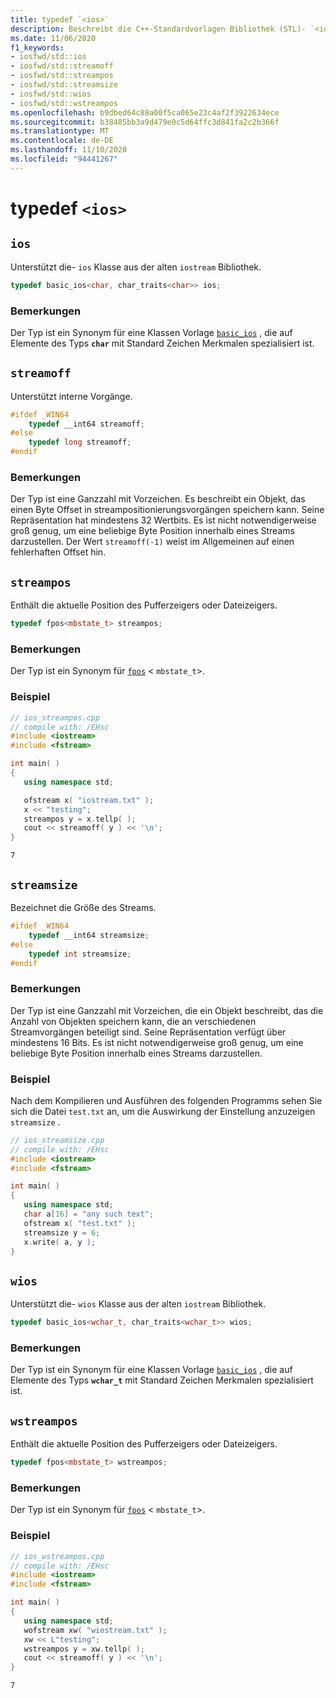 ```yaml
---
title: typedef `<ios>`
description: Beschreibt die C++-Standardvorlagen Bibliothek (STL)- `<ios>` Typedefs, die die- `ios` Klasse aus der alten Bibliothek unterstützen `iostream` .
ms.date: 11/06/2020
f1_keywords:
- iosfwd/std::ios
- iosfwd/std::streamoff
- iosfwd/std::streampos
- iosfwd/std::streamsize
- iosfwd/std::wios
- iosfwd/std::wstreampos
ms.openlocfilehash: b9dbed64c88a00f5ca065e23c4af2f3922634ece
ms.sourcegitcommit: b38485bb3a9d479e0c5d64ffc3d841fa2c2b366f
ms.translationtype: MT
ms.contentlocale: de-DE
ms.lasthandoff: 11/10/2020
ms.locfileid: "94441267"
---
```

# <a name="ios-typedefs"></a>typedef `<ios>`

## `ios`

Unterstützt die- `ios` Klasse aus der alten `iostream` Bibliothek.

```cpp
typedef basic_ios<char, char_traits<char>> ios;
```

### <a name="remarks"></a>Bemerkungen

Der Typ ist ein Synonym für eine Klassen Vorlage [`basic_ios`](../standard-library/basic-ios-class.md) , die auf Elemente des Typs **`char`** mit Standard Zeichen Merkmalen spezialisiert ist.

## `streamoff`

Unterstützt interne Vorgänge.

```cpp
#ifdef _WIN64
    typedef __int64 streamoff;
#else
    typedef long streamoff;
#endif
```

### <a name="remarks"></a>Bemerkungen

Der Typ ist eine Ganzzahl mit Vorzeichen. Es beschreibt ein Objekt, das einen Byte Offset in streampositionierungsvorgängen speichern kann. Seine Repräsentation hat mindestens 32 Wertbits. Es ist nicht notwendigerweise groß genug, um eine beliebige Byte Position innerhalb eines Streams darzustellen. Der Wert `streamoff(-1)` weist im Allgemeinen auf einen fehlerhaften Offset hin.

## `streampos`

Enthält die aktuelle Position des Pufferzeigers oder Dateizeigers.

```cpp
typedef fpos<mbstate_t> streampos;
```

### <a name="remarks"></a>Bemerkungen

Der Typ ist ein Synonym für [`fpos`](../standard-library/fpos-class.md) <  `mbstate_t`>.

### <a name="example"></a>Beispiel

```cpp
// ios_streampos.cpp
// compile with: /EHsc
#include <iostream>
#include <fstream>

int main( )
{
   using namespace std;

   ofstream x( "iostream.txt" );
   x << "testing";
   streampos y = x.tellp( );
   cout << streamoff( y ) << '\n';
}
```

```Output
7
```

## `streamsize`

Bezeichnet die Größe des Streams.

```cpp
#ifdef _WIN64
    typedef __int64 streamsize;
#else
    typedef int streamsize;
#endif
```

### <a name="remarks"></a>Bemerkungen

Der Typ ist eine Ganzzahl mit Vorzeichen, die ein Objekt beschreibt, das die Anzahl von Objekten speichern kann, die an verschiedenen Streamvorgängen beteiligt sind. Seine Repräsentation verfügt über mindestens 16 Bits. Es ist nicht notwendigerweise groß genug, um eine beliebige Byte Position innerhalb eines Streams darzustellen.

### <a name="example"></a>Beispiel

Nach dem Kompilieren und Ausführen des folgenden Programms sehen Sie sich die Datei `test.txt` an, um die Auswirkung der Einstellung anzuzeigen `streamsize` .

```cpp
// ios_streamsize.cpp
// compile with: /EHsc
#include <iostream>
#include <fstream>

int main( )
{
   using namespace std;
   char a[16] = "any such text";
   ofstream x( "test.txt" );
   streamsize y = 6;
   x.write( a, y );
}
```

## `wios`

Unterstützt die- `wios` Klasse aus der alten `iostream` Bibliothek.

```cpp
typedef basic_ios<wchar_t, char_traits<wchar_t>> wios;
```

### <a name="remarks"></a>Bemerkungen

Der Typ ist ein Synonym für eine Klassen Vorlage [`basic_ios`](../standard-library/basic-ios-class.md) , die auf Elemente des Typs **`wchar_t`** mit Standard Zeichen Merkmalen spezialisiert ist.

## `wstreampos`

Enthält die aktuelle Position des Pufferzeigers oder Dateizeigers.

```cpp
typedef fpos<mbstate_t> wstreampos;
```

### <a name="remarks"></a>Bemerkungen

Der Typ ist ein Synonym für [`fpos`](../standard-library/fpos-class.md) <  `mbstate_t`>.

### <a name="example"></a>Beispiel

```cpp
// ios_wstreampos.cpp
// compile with: /EHsc
#include <iostream>
#include <fstream>

int main( )
{
   using namespace std;
   wofstream xw( "wiostream.txt" );
   xw << L"testing";
   wstreampos y = xw.tellp( );
   cout << streamoff( y ) << '\n';
}
```

```Output
7
```
